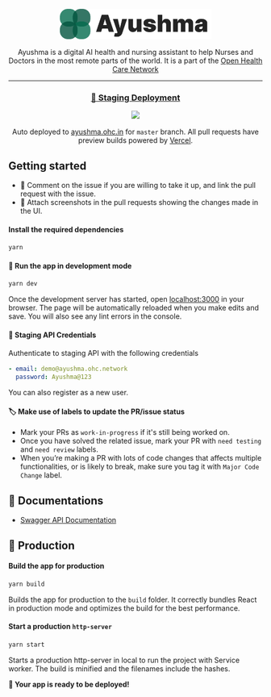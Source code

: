 <a href="https://ayushma.ohc.network/">
  <p align="center">
    <picture style="">
      <source media="(prefers-color-scheme: dark)" srcset="public/ayushma_white.svg">
      <img alt="Ayushma Logo" src="public/ayushma_text.svg" style="max-width:300px;">
    </picture>
  </p>
</a>
<p align="center">
    Ayushma is a digital AI health and nursing assistant to help Nurses and Doctors in the most remote parts of the world. It is a part of the <a href="https://ohc.network"> Open Health Care Network</a>
</p>
<hr>
<h3 align="center"><a href="https://care.coronasafe.in/" target="_blank">🚀 Staging Deployment</a></h3>
<p align="center"><img src="https://vercelbadge.vercel.app/api/coronasafe/ayushma_fe"></p>
<p align="center">Auto deployed to <a href="https://ayushma.ohc.network">ayushma.ohc.in</a> for <code>master</code> branch. All pull requests have preview builds powered by <a href="https://vercel.com">Vercel</a>.</p>

## Getting started

- 💬 Comment on the issue if you are willing to take it up, and link the pull request with the issue.
- 📸 Attach screenshots in the pull requests showing the changes made in the UI.

#### Install the required dependencies

```sh
yarn
```

#### 🏃 Run the app in development mode

```sh
yarn dev
```

Once the development server has started, open [localhost:3000](http://localhost:3000) in your browser. The page will be automatically reloaded when you make edits and save. You will also see any lint errors in the console.

#### 🔑 Staging API Credentials

Authenticate to staging API with the following credentials

```yaml
- email: demo@ayushma.ohc.network
  password: Ayushma@123
```

You can also register as a new user.

#### 🏷️ Make use of labels to update the PR/issue status

- Mark your PRs as `work-in-progress` if it's still being worked on.
- Once you have solved the related issue, mark your PR with `need testing` and `need review` labels.
- When you’re making a PR with lots of code changes that affects multiple functionalities, or is likely to break, make sure you tag it with `Major Code Change` label.

## 📖 Documentations

- [Swagger API Documentation](https://ayushma-api.ohc.network)

## 🚀 Production

#### Build the app for production

```sh
yarn build
```

Builds the app for production to the `build` folder. It correctly bundles React in production mode and optimizes the build for the best performance.

#### Start a production `http-server`

```sh
yarn start
```

Starts a production http-server in local to run the project with Service worker.
The build is minified and the filenames include the hashes.

**🚀 Your app is ready to be deployed!**